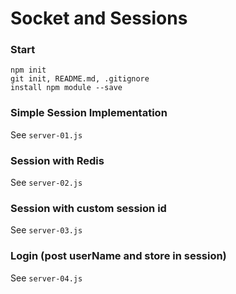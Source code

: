 # Socket and Sessions


### Start
```
npm init
git init, README.md, .gitignore
install npm module --save
```

### Simple Session Implementation
See `server-01.js`


### Session with Redis
See `server-02.js`


### Session with custom session id
See `server-03.js`


### Login (post userName and store in session)
See `server-04.js`



